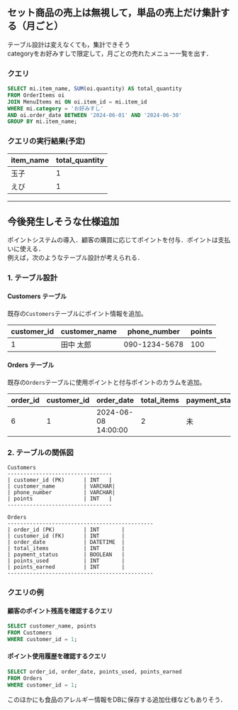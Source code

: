 ## セット商品の売上は無視して，単品の売上だけ集計する（月ごと）

テーブル設計は変えなくても，集計できそう  
categoryをお好みすしで限定して，月ごとの売れたメニュー一覧を出す．

### クエリ


```sql
SELECT mi.item_name, SUM(oi.quantity) AS total_quantity
FROM OrderItems oi
JOIN MenuItems mi ON oi.item_id = mi.item_id
WHERE mi.category = 'お好みすし'
AND oi.order_date BETWEEN '2024-06-01' AND '2024-06-30'
GROUP BY mi.item_name;
```

### クエリの実行結果(予定)

| item_name | total_quantity |
|-----------|----------------|
| 玉子      | 1              |
| えび      | 1              |


---

## 今後発生しそうな仕様追加

ポイントシステムの導入．顧客の購買に応じてポイントを付与．ポイントは支払いに使える．  
例えば，次のようなテーブル設計が考えられる．

### 1. テーブル設計

#### Customers テーブル

既存の`Customers`テーブルにポイント情報を追加。

| customer_id | customer_name | phone_number   | points |
|-------------|---------------|----------------|--------|
| 1           | 田中 太郎     | 090-1234-5678  | 100    |

#### Orders テーブル

既存の`Orders`テーブルに使用ポイントと付与ポイントのカラムを追加。

| order_id | customer_id | order_date           | total_items | payment_status | points_used | points_earned |
|----------|-------------|----------------------|-------------|----------------|-------------|---------------|
| 6        | 1           | 2024-06-08 14:00:00  | 2           | 未             | 10          | 5             |

### 2. テーブルの関係図

```plaintext
Customers
---------------------------------
| customer_id (PK)      | INT   |
| customer_name         | VARCHAR|
| phone_number          | VARCHAR|
| points                | INT   |
---------------------------------

Orders
----------------------------------------------
| order_id (PK)         | INT       |
| customer_id (FK)      | INT       |
| order_date            | DATETIME  |
| total_items           | INT       |
| payment_status        | BOOLEAN   |
| points_used           | INT       |
| points_earned         | INT       |
----------------------------------------------
```

### クエリの例

#### 顧客のポイント残高を確認するクエリ

```sql
SELECT customer_name, points
FROM Customers
WHERE customer_id = 1;
```

#### ポイント使用履歴を確認するクエリ

```sql
SELECT order_id, order_date, points_used, points_earned
FROM Orders
WHERE customer_id = 1;
```

このほかにも食品のアレルギー情報をDBに保存する追加仕様などもありそう．
